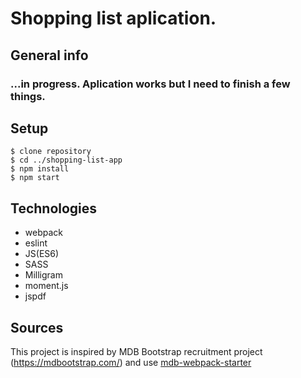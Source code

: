# Shopping list aplication.

## General info

### ...in progress. Aplication works but I need to finish a few things.

## Setup
```
$ clone repository
$ cd ../shopping-list-app
$ npm install
$ npm start
```

## Technologies

* webpack
* eslint
* JS(ES6)
* SASS
* Milligram
* moment.js
* jspdf

## Sources
This project is inspired by MDB Bootstrap recruitment project (https://mdbootstrap.com/)
and use [mdb-webpack-starter](https://github.com/mdbootstrap/mdb-webpack-starter) 

